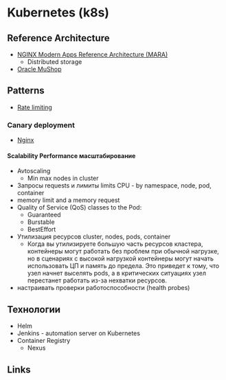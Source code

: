 # Kubernetes (k8s)

## Reference Architecture

- [NGINX Modern Apps Reference Architecture (MARA)](https://github.com/nginxinc/kic-reference-architectures/)
  - Distributed storage
- [Oracle MuShop](https://oracle-quickstart.github.io/oci-cloudnative/)

## Patterns

- [Rate limiting](https://www.nginx.com/blog/microservices-march-protect-kubernetes-apis-with-rate-limiting/)

### Canary deployment

- [Nginx](https://www.nginx.com/blog/microservices-march-improve-kubernetes-uptime-and-resilience-with-a-canary-deployment/)

#### Scalability Performance масштабирование

- Avtoscaling
  - Min max nodes in cluster
- Запросы requests и лимиты limits CPU - by namespace, node, pod, container
- memory limit and a memory request
- Quality of Service (QoS) classes to the Pod:
  - Guaranteed
  - Burstable
  - BestEffort
- Утилизация ресурсов cluster, nodes, pods, container
  - Когда вы утилизируете большую часть ресурсов кластера, контейнеры могут работать без проблем при обычной нагрузке, но в сценариях с высокой нагрузкой контейнеры могут начать использовать ЦП и память до предела. Это приведет к тому, что узел начнет выселять pods, а в критических ситуациях узел перестанет работать из-за нехватки ресурсов.
- настраивать проверки работоспособности (health probes)

## Технологии

- Helm
- Jenkins	- automation server on Kubernetes
- Container Registry
  - Nexus

## Links
